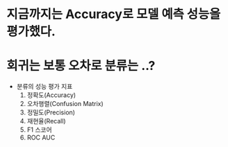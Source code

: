 # 지금까지는 Accuracy로 모델 예측 성능을 평가했다.

# 회귀는 보통 오차로 분류는 ..?

- 분류의 성능 평가 지표
    1. 정확도(Accuracy)
    2. 오차행렬(Confusion Matrix)
    3. 정밀도(Precision)
    4. 재현율(Recall)
    5. F1 스코어
    6. ROC AUC

    